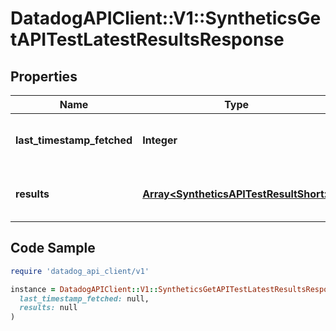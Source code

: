 # DatadogAPIClient::V1::SyntheticsGetAPITestLatestResultsResponse

## Properties

| Name | Type | Description | Notes |
| ---- | ---- | ----------- | ----- |
| **last_timestamp_fetched** | **Integer** | Timestamp of the latest API test run. | [optional] |
| **results** | [**Array&lt;SyntheticsAPITestResultShort&gt;**](SyntheticsAPITestResultShort.md) | Result of the latest API test run. | [optional] |

## Code Sample

```ruby
require 'datadog_api_client/v1'

instance = DatadogAPIClient::V1::SyntheticsGetAPITestLatestResultsResponse.new(
  last_timestamp_fetched: null,
  results: null
)
```

